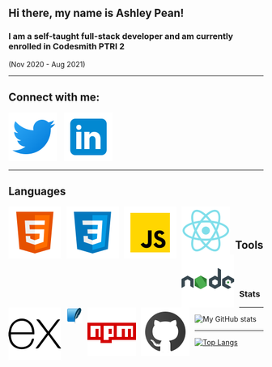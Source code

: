 ## Hi there, my name is Ashley Pean!
### I am a self-taught full-stack developer and am currently enrolled in Codesmith PTRI 2 
(Nov 2020 - Aug 2021)

---

## Connect with me: 
<a href = "https://twitter.com/12sugarplums"><img src="img/twitter.svg" style = " margin-right: 10px;"></a>
<a href = "https://www.linkedin.com/in/ashley-pean/"><img src="img/linkedin.svg" style = " margin-right: 10px;"></a>

---

## Languages 

<img src = "img/html.svg" 
alt = "HTML" align = "left" style = " margin-right: 10px;" />

<img src = "img/css.svg" 
alt = "CSS" align = "left" style = "margin-right: 10px;" />

<img src = "img/javascript.svg" 
alt = "JavaScript" align = "left" style = "margin-right: 10px;" />

<img src = "img/react.svg" 
alt = "React" align = "left" style = "margin-right: 10px;" />

<img src = "img/nodejs.svg" 
alt = "NodeJS" align = "left" style = "margin-right: 10px;" />

<img src = "img/express.svg"
alt = "Express JS" align = "left" style = "margin-right: 10px;">

<img src = "img/sqlite.png"
alt = "SQLite" align = "left" style = "margin-right: 10px;">

<br />
<br />

## Tools
<img src = "img/npm.svg"
  alt = "npm" align = "left" style = "margin-right: 10px;" />

<img src = "img/github.svg"
  alt = "github" align = "left" padding = "0" style = "margin-right: 10px;" />

<br />
<br />

### Stats
---

![My GitHub stats](https://github-readme-stats.vercel.app/api?username=ashleypean&show_icons=true&hide_border=true&hide=stars&count_private=true&theme=midnight-purple)

---

[![Top Langs](https://github-readme-stats.vercel.app/api/top-langs/?username=ashleypean&layout=compact&theme=midnight-purple&hide_border=true)](https://github.com/ashleypean/github-readme-stats)
